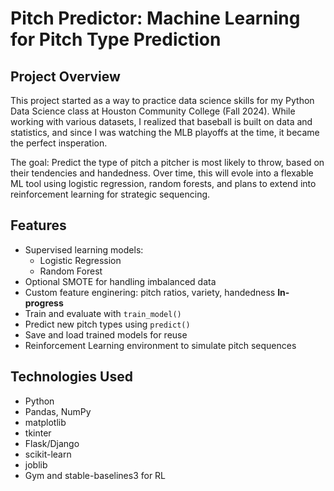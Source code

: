 # Pitch Predictor: Machine Learning for Pitch Type Prediction

## Project Overview
This project started as a way to practice data science skills for my Python Data Science class at Houston Community College (Fall 2024). While working with various datasets, I realized that baseball is built on data and statistics, and since I was watching the MLB playoffs at the time, it became the perfect insperation.

The goal: Predict the type of pitch a pitcher is most likely to throw, based on their tendencies and handedness. Over time, this will evole into a flexable ML tool using logistic regression, random forests, and plans to extend into reinforcement learning for strategic sequencing.

## Features
- Supervised learning models:
    - Logistic Regression
    - Random Forest
- Optional SMOTE for handling imbalanced data
- Custom feature enginering: pitch ratios, variety, handedness
**In-progress**
- Train and evaluate with <code>train_model()</code>
- Predict new pitch types using <code>predict()</code>
- Save and load trained models for reuse
- Reinforcement Learning environment to simulate pitch sequences

## Technologies Used
- Python
- Pandas, NumPy
- matplotlib
- tkinter
- Flask/Django
- scikit-learn
- joblib
- Gym and stable-baselines3 for RL
